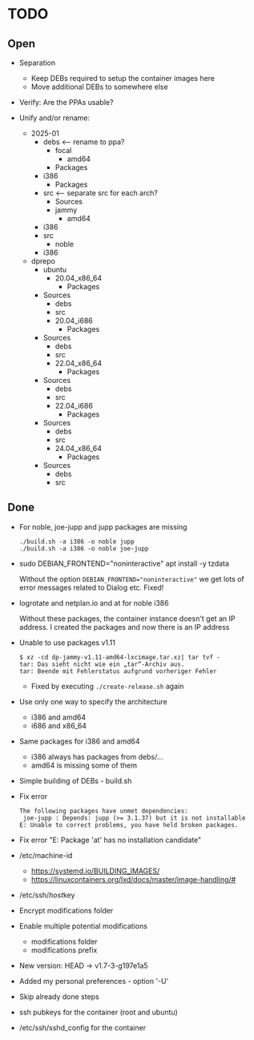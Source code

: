 TODO
====

Open
----

- Separation
  - Keep DEBs required to setup the container images here
  - Move additional DEBs to somewhere else

- Verify: Are the PPAs usable?

- Unify and/or rename:
  - 2025-01
    - debs <-- rename to ppa?
      - focal
        - amd64
	  - Packages
	- i386
	  - Packages
	- src <-- separate src for each arch?
	  - Sources
      - jammy
        - amd64
	- i386
	- src
      - noble
	- i386
  - dprepo
    - ubuntu
      - 20.04_x86_64
        - Packages
	- Sources
        - debs
        - src
      - 20.04_i686
        - Packages
	- Sources
        - debs
        - src
      - 22.04_x86_64
        - Packages
	- Sources
        - debs
        - src
      - 22.04_i686
        - Packages
	- Sources
        - debs
        - src
      - 24.04_x86_64
        - Packages
	- Sources
        - debs
        - src

Done
----

- For noble, joe-jupp and jupp packages are missing

  ```
  ./build.sh -a i386 -o noble jupp
  ./build.sh -a i386 -o noble joe-jupp
  ```

- sudo DEBIAN_FRONTEND="noninteractive" apt install -y tzdata

  Without the option `DEBIAN_FRONTEND="noninteractive"` we get lots of
  error messages related to Dialog etc. Fixed!

- logrotate and netplan.io and at for noble i386

  Without these packages, the container instance doesn't get an IP address.
  I created the packages and now there is an IP address

- Unable to use packages v1.11
  ```
  $ xz -cd dp-jammy-v1.11-amd64-lxcimage.tar.xz| tar tvf -
  tar: Das sieht nicht wie ein „tar“-Archiv aus.
  tar: Beende mit Fehlerstatus aufgrund vorheriger Fehler
  ```
  - Fixed by executing `./create-release.sh` again  
- Use only one way to specify the architecture
  - i386 and amd64
  - i686 and x86_64
- Same packages for i386 and amd64
  - i386 always has packages from debs/...
  - amd64 is missing some of them
- Simple building of DEBs - build.sh
- Fix error
  ```
  The following packages have unmet dependencies:
   joe-jupp : Depends: jupp (>= 3.1.37) but it is not installable
  E: Unable to correct problems, you have held broken packages.
  ```
- Fix error "E: Package 'at' has no installation candidate"
- /etc/machine-id
  - https://systemd.io/BUILDING_IMAGES/
  - https://linuxcontainers.org/lxd/docs/master/image-handling/#
- /etc/ssh/*host*key
- Encrypt modifications folder
- Enable multiple potential modifications
  - modifications folder
  - modifications prefix
- New version: HEAD -> v1.7-3-g197e1a5
- Added my personal preferences - option '-U'
- Skip already done steps
- ssh pubkeys for the container (root and ubuntu)
- /etc/ssh/sshd_config for the container
